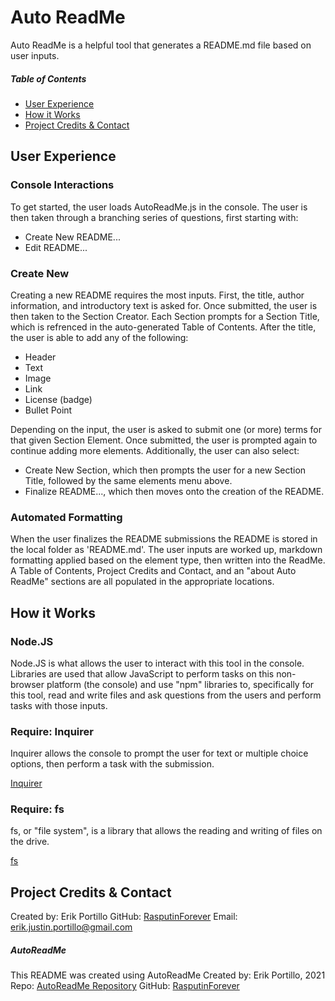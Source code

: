 # Auto ReadMe

Auto ReadMe is a helpful tool that generates a README.md file based on user inputs.

##### Table of Contents
- [User Experience](#User-Experience)
- [How it Works](#How-it-Works)
- [Project Credits & Contact](#Project-Credits-&-Contact)

## User Experience

### Console Interactions

To get started, the user loads AutoReadMe.js in the console. The user is then taken through a branching series of questions, first starting with:

* Create New README...
* Edit README...

### Create New

Creating a new README requires the most inputs. First, the title, author information, and introductory text is asked for. Once submitted, the user is then taken to the Section Creator. Each Section prompts for a Section Title, which is refrenced in the auto-generated Table of Contents. After the title, the user is able to add any of the following:

* Header
* Text
* Image
* Link
* License (badge)
* Bullet Point

Depending on the input, the user is asked to submit one (or more) terms for that given Section Element. Once submitted, the user is prompted again to continue adding more elements. Additionally, the user can also select:

* Create New Section, which then prompts the user for a new Section Title, followed by the same elements menu above. 
* Finalize README..., which then moves onto the creation of the README.

### Automated Formatting

When the user finalizes the README submissions the README is stored in the local folder as 'README.md'. The user inputs are worked up, markdown formatting applied based on the element type, then written into the ReadMe. A Table of Contents, Project Credits and Contact, and an "about Auto ReadMe" sections are all populated in the appropriate locations.

## How it Works

### Node.JS

Node.JS is what allows the user to interact with this tool in the console. Libraries are used that allow JavaScript to perform tasks on this non-browser platform (the console) and use "npm" libraries to, specifically for this tool, read and write files and ask questions from the users and perform tasks with those inputs.

### Require: Inquirer

Inquirer allows the console to prompt the user for text or multiple choice options, then perform a task with the submission. 

[Inquirer](https://www.npmjs.com/package/inquirer)

### Require: fs

fs, or "file system", is a library that allows the reading and writing of files on the drive.

[fs](https://www.npmjs.com/package/fs)

## Project Credits & Contact
Created by: Erik Portillo
GitHub: [RasputinForever](https://github.com/rasputinforever)
Email: erik.justin.portillo@gmail.com

##### AutoReadMe
This README was created using AutoReadMe
Created by: Erik Portillo, 2021
Repo: [AutoReadMe Repository](https://github.com/rasputinforever/Auto-ReadMe)
GitHub: [RasputinForever]()
